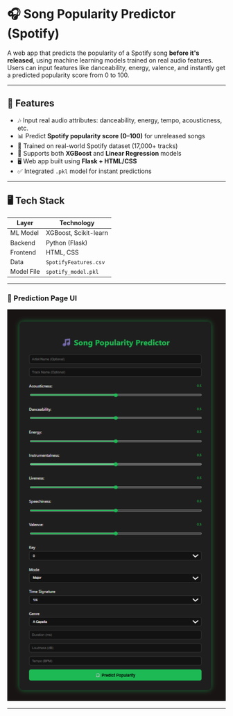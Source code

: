 # 🎧 Song Popularity Predictor (Spotify)

A web app that predicts the popularity of a Spotify song **before it's released**, using machine learning models trained on real audio features.  
Users can input features like danceability, energy, valence, and instantly get a predicted popularity score from 0 to 100.

---

## 🚀 Features

- 🎶 Input real audio attributes: danceability, energy, tempo, acousticness, etc.
- 📊 Predict **Spotify popularity score (0–100)** for unreleased songs
- 🤖 Trained on real-world Spotify dataset (17,000+ tracks)
- 🧠 Supports both **XGBoost** and **Linear Regression** models
- 🖥️ Web app built using **Flask + HTML/CSS**
- ✅ Integrated `.pkl` model for instant predictions

---

## 🖥️ Tech Stack

| Layer        | Technology            |
|--------------|------------------------|
| ML Model     | XGBoost, Scikit-learn  |
| Backend      | Python (Flask)         |
| Frontend     | HTML, CSS              |
| Data         | `SpotifyFeatures.csv`  |
| Model File   | `spotify_model.pkl`    |

---

### 🎯 Prediction Page UI
<img src="Screenshot_Ui.png" width="600"/>

---

